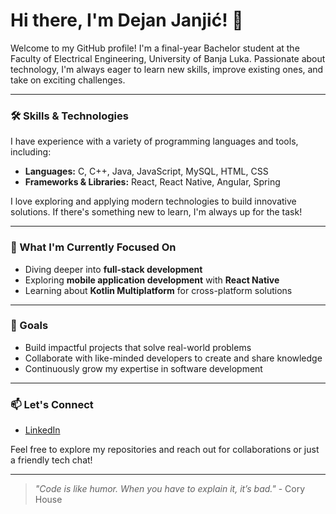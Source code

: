 # Hi there, I'm Dejan Janjić! 👋

Welcome to my GitHub profile! I'm a final-year Bachelor student at the Faculty of Electrical Engineering, University of Banja Luka. Passionate about technology, I'm always eager to learn new skills, improve existing ones, and take on exciting challenges.

---

### 🛠 Skills & Technologies

I have experience with a variety of programming languages and tools, including:
- **Languages:** C, C++, Java, JavaScript, MySQL, HTML, CSS
- **Frameworks & Libraries:** React, React Native, Angular, Spring

I love exploring and applying modern technologies to build innovative solutions. If there's something new to learn, I'm always up for the task!

---

### 🌱 What I'm Currently Focused On
- Diving deeper into **full-stack development**
- Exploring **mobile application development** with **React Native**
- Learning about **Kotlin Multiplatform** for cross-platform solutions

---

### 🚀 Goals
- Build impactful projects that solve real-world problems
- Collaborate with like-minded developers to create and share knowledge
- Continuously grow my expertise in software development

---

### 📫 Let's Connect
- [LinkedIn](www.linkedin.com/in/dejan-janjić-a2025b240)

Feel free to explore my repositories and reach out for collaborations or just a friendly tech chat!

---

> *"Code is like humor. When you have to explain it, it’s bad."* - Cory House



<!--
**dejanjanjic/dejanjanjic** is a ✨ _special_ ✨ repository because its `README.md` (this file) appears on your GitHub profile.

Here are some ideas to get you started:

- 🔭 I’m currently working on ...
- 🌱 I’m currently learning ...
- 👯 I’m looking to collaborate on ...
- 🤔 I’m looking for help with ...
- 💬 Ask me about ...
- 📫 How to reach me: ...
- 😄 Pronouns: ...
- ⚡ Fun fact: ...
-->

